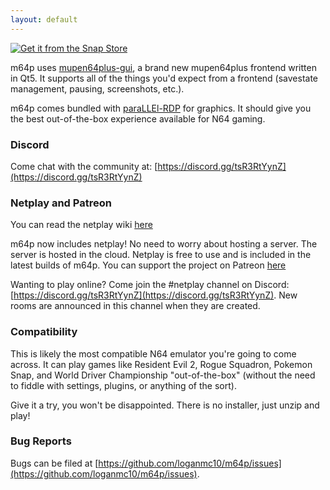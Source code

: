```yaml
---
layout: default
---
```

[![Get it from the Snap Store](https://snapcraft.io/static/images/badges/en/snap-store-black.svg)](https://snapcraft.io/m64p)

m64p uses [mupen64plus-gui](https://github.com/m64p/mupen64plus-gui), a brand new mupen64plus frontend written in Qt5. It supports all of the things you'd expect from a frontend (savestate management, pausing, screenshots, etc.).

m64p comes bundled with [paraLLEl-RDP](https://github.com/Themaister/parallel-rdp) for graphics. It should give you the best out-of-the-box experience available for N64 gaming.

### Discord ###

Come chat with the community at: [https://discord.gg/tsR3RtYynZ](https://discord.gg/tsR3RtYynZ)

### Netplay and Patreon ###

You can read the netplay wiki [here](https://github.com/loganmc10/m64p/wiki/Netplay-Guide)

m64p now includes netplay! No need to worry about hosting a server. The server is hosted in the cloud. Netplay is free to use and is included in the latest builds of m64p. You can support the project on Patreon [here](https://www.patreon.com/m64p)

Wanting to play online? Come join the #netplay channel on Discord: [https://discord.gg/tsR3RtYynZ](https://discord.gg/tsR3RtYynZ). New rooms are announced in this channel when they are created.

### Compatibility ###

This is likely the most compatible N64 emulator you're going to come across. It can play games like Resident Evil 2, Rogue Squadron, Pokemon Snap, and World Driver Championship "out-of-the-box" (without the need to fiddle with settings, plugins, or anything of the sort).

Give it a try, you won't be disappointed. There is no installer, just unzip and play!

### Bug Reports ###

Bugs can be filed at [https://github.com/loganmc10/m64p/issues](https://github.com/loganmc10/m64p/issues).
